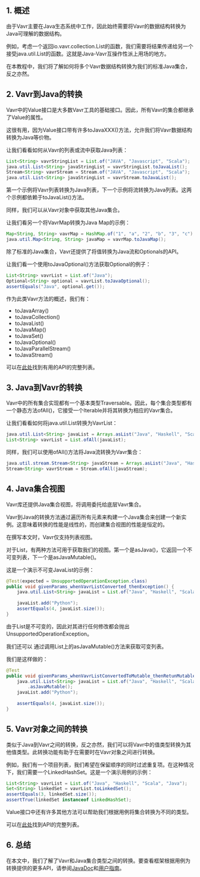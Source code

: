 ## 1. 概述

由于Vavr主要在Java生态系统中工作，因此始终需要将Vavr的数据结构转换为Java可理解的数据结构。

例如，考虑一个返回io.vavr.collection.List的函数，我们需要将结果传递给另一个接受java.util.List的函数。这就是Java-Vavr互操作性派上用场的地方。

在本教程中，我们将了解如何将多个Vavr数据结构转换为我们的标准Java集合，反之亦然。

## 2. Vavr到Java的转换

Vavr中的Value接口是大多数Vavr工具的基础接口。因此，所有Vavr的集合都继承了Value的属性。

这很有用，因为Value接口带有许多toJavaXXX()方法，允许我们将Vavr数据结构转换为Java等价物。

让我们看看如何从Vavr的列表或流中获取Java列表：

```java
List<String> vavrStringList = List.of("JAVA", "Javascript", "Scala");
java.util.List<String> javaStringList = vavrStringList.toJavaList();
Stream<String> vavrStream = Stream.of("JAVA", "Javascript", "Scala");
java.util.List<String> javaStringList = vavrStream.toJavaList();
```

第一个示例将Vavr列表转换为Java列表，下一个示例将流转换为Java列表。这两个示例都依赖于toJavaList()方法。

同样，我们可以从Vavr对象中获取其他Java集合。

让我们看另一个将VavrMap转换为Java Map的示例：

```java
Map<String, String> vavrMap = HashMap.of("1", "a", "2", "b", "3", "c");
java.util.Map<String, String> javaMap = vavrMap.toJavaMap();
```

除了标准的Java集合，Vavr还提供了将值转换为Java流和Optionals的API。

让我们看一个使用toJavaOptional()方法获取Optional的例子：

```java
List<String> vavrList = List.of("Java");
Optional<String> optional = vavrList.toJavaOptional();
assertEquals("Java", optional.get());
```

作为此类Vavr方法的概述，我们有：

-   toJavaArray()
-   toJavaCollection()
-   toJavaList()
-   toJavaMap()
-   toJavaSet()
-   toJavaOptional()
-   toJavaParallelStream()
-   toJavaStream()

可以在[此处](https://www.javadoc.io/doc/io.vavr/vavr/0.9.2)找到有用的API的完整列表。

## 3. Java到Vavr的转换

Vavr中的所有集合实现都有一个基本类型Traversable。因此，每个集合类型都有一个静态方法ofAll()，它接受一个Iterable并将其转换为相应的Vavr集合。

让我们看看如何将java.util.List转换为VavrList：

```java
java.util.List<String> javaList = Arrays.asList("Java", "Haskell", "Scala");
List<String> vavrList = List.ofAll(javaList);
```

同样，我们可以使用ofAll()方法将Java流转换为Vavr集合：

```java
java.util.stream.Stream<String> javaStream = Arrays.asList("Java", "Haskell", "Scala").stream();
Stream<String> vavrStream = Stream.ofAll(javaStream);
```

## 4. Java集合视图

Vavr库还提供Java集合视图，将调用委托给底层Vavr集合。

Vavr到Java的转换方法通过遍历所有元素来构建一个Java集合来创建一个新实例。这意味着转换的性能是线性的，而创建集合视图的性能是恒定的。

在撰写本文时，Vavr仅支持列表视图。

对于List，有两种方法可用于获取我们的视图。第一个是asJava()，它返回一个不可变列表，下一个是asJavaMutable()。

这是一个演示不可变JavaList的示例：

```java
@Test(expected = UnsupportedOperationException.class)
public void givenParams_whenVavrListConverted_thenException() {
    java.util.List<String> javaList = List.of("Java", "Haskell", "Scala").asJava();
    
    javaList.add("Python");
    assertEquals(4, javaList.size());
}
```

由于List是不可变的，因此对其进行任何修改都会抛出UnsupportedOperationException。

我们还可以 通过调用List上的asJavaMutable()方法来获取可变列表。

我们是这样做的：

```java
@Test
public void givenParams_whenVavrListConvertedToMutable_thenRetunMutableList() {
    java.util.List<String> javaList = List.of("Java", "Haskell", "Scala")
      	.asJavaMutable();
    javaList.add("Python");
 
    assertEquals(4, javaList.size());
}
```

## 5. Vavr对象之间的转换

类似于Java到Vavr之间的转换，反之亦然，我们可以将Vavr中的值类型转换为其他值类型。此转换功能有助于在需要时在Vavr对象之间进行转换。

例如，我们有一个项目列表，我们希望在保留顺序的同时过滤重复项。在这种情况下，我们需要一个LinkedHashSet。这是一个演示用例的示例：

```java
List<String> vavrList = List.of("Java", "Haskell", "Scala", "Java");
Set<String> linkedSet = vavrList.toLinkedSet();
assertEquals(3, linkedSet.size());
assertTrue(linkedSet instanceof LinkedHashSet);
```

Value接口中还有许多其他方法可以帮助我们根据用例将集合转换为不同的类型。

可以在[此处](https://static.javadoc.io/io.javaslang/javaslang/2.1.0-alpha/javaslang/Value.html)找到API的完整列表。

## 6. 总结

在本文中，我们了解了Vavr和Java集合类型之间的转换。要查看框架根据用例为转换提供的更多API，请参阅[JavaDoc](https://static.javadoc.io/io.vavr/vavr/0.9.0/io/vavr/collection/package-frame.html)和[用户指南](http://www.vavr.io/vavr-docs/)。